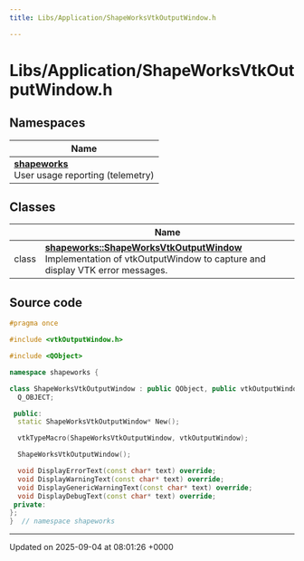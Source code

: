 ```yaml
---
title: Libs/Application/ShapeWorksVtkOutputWindow.h

---
```


# Libs/Application/ShapeWorksVtkOutputWindow.h



## Namespaces

| Name           |
| -------------- |
| **[shapeworks](../Namespaces/namespaceshapeworks.md)** <br>User usage reporting (telemetry)  |

## Classes

|                | Name           |
| -------------- | -------------- |
| class | **[shapeworks::ShapeWorksVtkOutputWindow](../Classes/classshapeworks_1_1ShapeWorksVtkOutputWindow.md)** <br>Implementation of vtkOutputWindow to capture and display VTK error messages.  |




## Source code

```cpp
#pragma once

#include <vtkOutputWindow.h>

#include <QObject>

namespace shapeworks {

class ShapeWorksVtkOutputWindow : public QObject, public vtkOutputWindow {
  Q_OBJECT;

 public:
  static ShapeWorksVtkOutputWindow* New();

  vtkTypeMacro(ShapeWorksVtkOutputWindow, vtkOutputWindow);

  ShapeWorksVtkOutputWindow();

  void DisplayErrorText(const char* text) override;
  void DisplayWarningText(const char* text) override;
  void DisplayGenericWarningText(const char* text) override;
  void DisplayDebugText(const char* text) override;
 private:
};
}  // namespace shapeworks
```


-------------------------------

Updated on 2025-09-04 at 08:01:26 +0000

